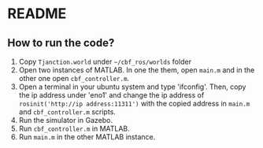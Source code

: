# README

## How to run the code?
1. Copy `Tjanction.world` under `~/cbf_ros/worlds` folder 
2. Open two instances of MATLAB. In one the them, open `main.m` and in the other one open `cbf_controller.m`. 
3. Open a terminal in your ubuntu system and type 'ifconfig'. Then, copy the ip address under 'eno1' and change the ip address of `rosinit('http://ip address:11311')` with the copied address in `main.m` and `cbf_controller.m` scripts. 
4. Run the simulator in Gazebo. 
5. Run `cbf_controller.m` in MATLAB. 
6. Run `main.m` in the other MATLAB instance. 
